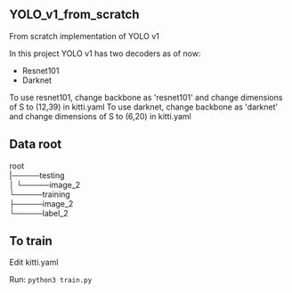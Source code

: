 ## YOLO_v1_from_scratch
From scratch implementation of YOLO v1

In this project YOLO v1 has two decoders as of now:
- Resnet101
- Darknet

To use resnet101, change backbone as 'resnet101' and change dimensions of S to (12,39) in kitti.yaml
To use darknet, change backbone as 'darknet' and change dimensions of S to (6,20) in kitti.yaml

## Data root

root  
        |─────testing  
        │        └─────image_2  
        └─────training  
                 ├─────image_2  
                 └─────label_2  
                 
## To train
Edit kitti.yaml

Run:
`python3 train.py`
